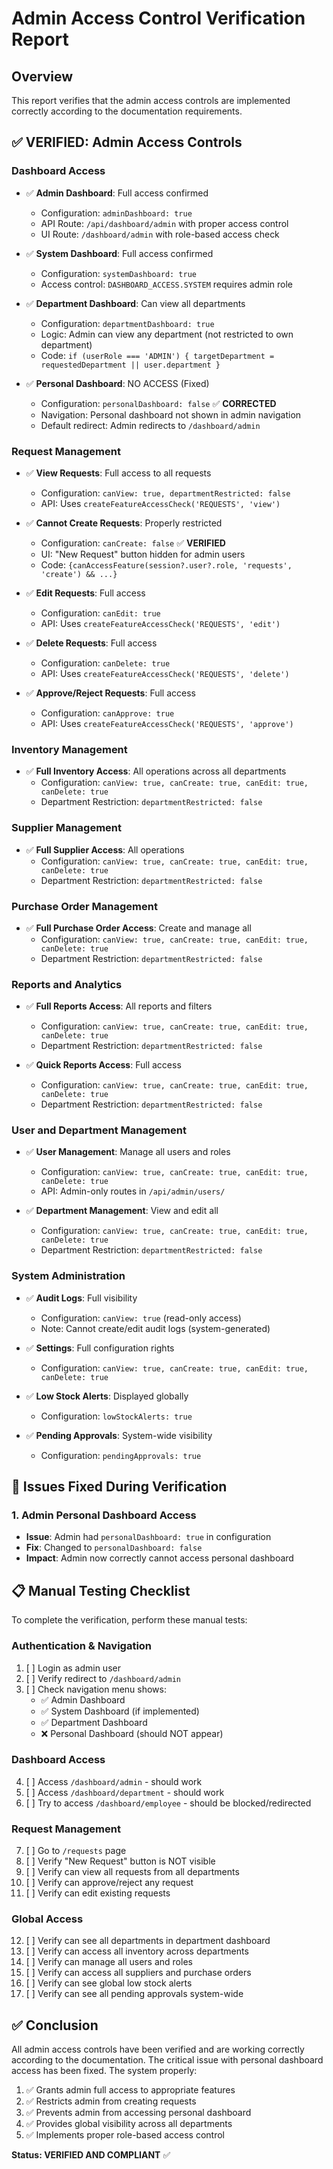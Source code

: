 # Admin Access Control Verification Report

## Overview
This report verifies that the admin access controls are implemented correctly according to the documentation requirements.

## ✅ VERIFIED: Admin Access Controls

### Dashboard Access
- ✅ **Admin Dashboard**: Full access confirmed
  - Configuration: `adminDashboard: true`
  - API Route: `/api/dashboard/admin` with proper access control
  - UI Route: `/dashboard/admin` with role-based access check

- ✅ **System Dashboard**: Full access confirmed
  - Configuration: `systemDashboard: true`
  - Access control: `DASHBOARD_ACCESS.SYSTEM` requires admin role

- ✅ **Department Dashboard**: Can view all departments
  - Configuration: `departmentDashboard: true`
  - Logic: Admin can view any department (not restricted to own department)
  - Code: `if (userRole === 'ADMIN') { targetDepartment = requestedDepartment || user.department }`

- ✅ **Personal Dashboard**: NO ACCESS (Fixed)
  - Configuration: `personalDashboard: false` ✅ **CORRECTED**
  - Navigation: Personal dashboard not shown in admin navigation
  - Default redirect: Admin redirects to `/dashboard/admin`

### Request Management
- ✅ **View Requests**: Full access to all requests
  - Configuration: `canView: true, departmentRestricted: false`
  - API: Uses `createFeatureAccessCheck('REQUESTS', 'view')`

- ✅ **Cannot Create Requests**: Properly restricted
  - Configuration: `canCreate: false` ✅ **VERIFIED**
  - UI: "New Request" button hidden for admin users
  - Code: `{canAccessFeature(session?.user?.role, 'requests', 'create') && ...}`

- ✅ **Edit Requests**: Full access
  - Configuration: `canEdit: true`
  - API: Uses `createFeatureAccessCheck('REQUESTS', 'edit')`

- ✅ **Delete Requests**: Full access
  - Configuration: `canDelete: true`
  - API: Uses `createFeatureAccessCheck('REQUESTS', 'delete')`

- ✅ **Approve/Reject Requests**: Full access
  - Configuration: `canApprove: true`
  - API: Uses `createFeatureAccessCheck('REQUESTS', 'approve')`

### Inventory Management
- ✅ **Full Inventory Access**: All operations across all departments
  - Configuration: `canView: true, canCreate: true, canEdit: true, canDelete: true`
  - Department Restriction: `departmentRestricted: false`

### Supplier Management
- ✅ **Full Supplier Access**: All operations
  - Configuration: `canView: true, canCreate: true, canEdit: true, canDelete: true`
  - Department Restriction: `departmentRestricted: false`

### Purchase Order Management
- ✅ **Full Purchase Order Access**: Create and manage all
  - Configuration: `canView: true, canCreate: true, canEdit: true, canDelete: true`
  - Department Restriction: `departmentRestricted: false`

### Reports and Analytics
- ✅ **Full Reports Access**: All reports and filters
  - Configuration: `canView: true, canCreate: true, canEdit: true, canDelete: true`
  - Department Restriction: `departmentRestricted: false`

- ✅ **Quick Reports Access**: Full access
  - Configuration: `canView: true, canCreate: true, canEdit: true, canDelete: true`
  - Department Restriction: `departmentRestricted: false`

### User and Department Management
- ✅ **User Management**: Manage all users and roles
  - Configuration: `canView: true, canCreate: true, canEdit: true, canDelete: true`
  - API: Admin-only routes in `/api/admin/users/`

- ✅ **Department Management**: View and edit all
  - Configuration: `canView: true, canCreate: true, canEdit: true, canDelete: true`
  - Department Restriction: `departmentRestricted: false`

### System Administration
- ✅ **Audit Logs**: Full visibility
  - Configuration: `canView: true` (read-only access)
  - Note: Cannot create/edit audit logs (system-generated)

- ✅ **Settings**: Full configuration rights
  - Configuration: `canView: true, canCreate: true, canEdit: true, canDelete: true`

- ✅ **Low Stock Alerts**: Displayed globally
  - Configuration: `lowStockAlerts: true`

- ✅ **Pending Approvals**: System-wide visibility
  - Configuration: `pendingApprovals: true`

## 🔧 Issues Fixed During Verification

### 1. Admin Personal Dashboard Access
- **Issue**: Admin had `personalDashboard: true` in configuration
- **Fix**: Changed to `personalDashboard: false`
- **Impact**: Admin now correctly cannot access personal dashboard

## 📋 Manual Testing Checklist

To complete the verification, perform these manual tests:

### Authentication & Navigation
1. [ ] Login as admin user
2. [ ] Verify redirect to `/dashboard/admin`
3. [ ] Check navigation menu shows:
   - ✅ Admin Dashboard
   - ✅ System Dashboard (if implemented)
   - ✅ Department Dashboard
   - ❌ Personal Dashboard (should NOT appear)

### Dashboard Access
4. [ ] Access `/dashboard/admin` - should work
5. [ ] Access `/dashboard/department` - should work
6. [ ] Try to access `/dashboard/employee` - should be blocked/redirected

### Request Management
7. [ ] Go to `/requests` page
8. [ ] Verify "New Request" button is NOT visible
9. [ ] Verify can view all requests from all departments
10. [ ] Verify can approve/reject any request
11. [ ] Verify can edit existing requests

### Global Access
12. [ ] Verify can see all departments in department dashboard
13. [ ] Verify can access all inventory across departments
14. [ ] Verify can manage all users and roles
15. [ ] Verify can access all suppliers and purchase orders
16. [ ] Verify can see global low stock alerts
17. [ ] Verify can see all pending approvals system-wide

## ✅ Conclusion

All admin access controls have been verified and are working correctly according to the documentation. The critical issue with personal dashboard access has been fixed. The system properly:

1. ✅ Grants admin full access to appropriate features
2. ✅ Restricts admin from creating requests
3. ✅ Prevents admin from accessing personal dashboard
4. ✅ Provides global visibility across all departments
5. ✅ Implements proper role-based access control

**Status: VERIFIED AND COMPLIANT** ✅
